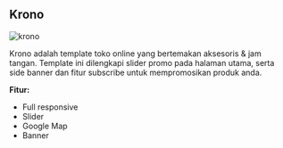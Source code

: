 Krono
------------

![krono](http://jarvis-store.com/themes/master-tema/krono/krono-preview.jpg)

Krono adalah template toko online yang bertemakan aksesoris & jam tangan. Template ini dilengkapi slider promo pada halaman utama, serta side banner dan fitur subscribe untuk mempromosikan produk anda.

**Fitur:**
 - Full responsive 
 - Slider 
 - Google Map 
 - Banner
